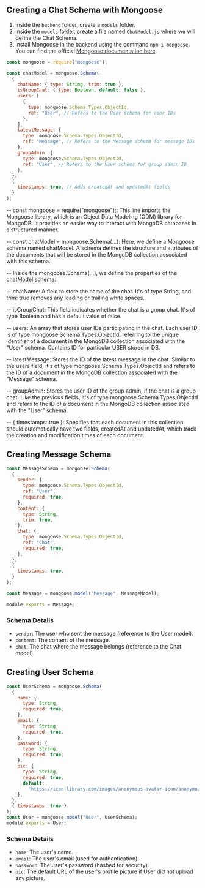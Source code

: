 ## Creating a Chat Schema with Mongoose

1. Inside the `backend` folder, create a `models` folder.
2. Inside the `models` folder, create a file named `ChatModel.js` where we will define the Chat Schema.
3. Install Mongoose in the backend using the command `npm i mongoose`. You can find the official [Mongoose documentation here](https://mongoosejs.com/docs/).

```javascript
const mongoose = require("mongoose");

const chatModel = mongoose.Schema(
  {
    chatName: { type: String, trim: true },
    isGroupChat: { type: Boolean, default: false },
    users: [
      {
        type: mongoose.Schema.Types.ObjectId,
        ref: "User", // Refers to the User schema for user IDs
      },
    ],
    latestMessage: {
      type: mongoose.Schema.Types.ObjectId,
      ref: "Message", // Refers to the Message schema for message IDs
    },
    groupAdmin: {
      type: mongoose.Schema.Types.ObjectId,
      ref: "User", // Refers to the User schema for group admin ID
    },
  },
  {
    timestamps: true, // Adds createdAt and updatedAt fields
  }
);
```

-- const mongoose = require("mongoose");: This line imports the Mongoose library, which is an Object Data Modeling (ODM) library for MongoDB. It provides an easier way to interact with MongoDB databases in a structured manner.

-- const chatModel = mongoose.Schema(...): Here, we define a Mongoose schema named chatModel. A schema defines the structure and attributes of the documents that will be stored in the MongoDB collection associated with this schema.

-- Inside the mongoose.Schema(...), we define the properties of the chatModel schema:

-- chatName: A field to store the name of the chat. It's of type String, and trim: true removes any leading or trailing white spaces.

-- isGroupChat: This field indicates whether the chat is a group chat. It's of type Boolean and has a default value of false.

-- users: An array that stores user IDs participating in the chat. Each user ID is of type mongoose.Schema.Types.ObjectId, referring to the unique identifier of a document in the MongoDB collection associated with the "User" schema. Contains ID for particular USER stored in DB.

-- latestMessage: Stores the ID of the latest message in the chat. Similar to the users field, it's of type mongoose.Schema.Types.ObjectId and refers to the ID of a document in the MongoDB collection associated with the "Message" schema.

-- groupAdmin: Stores the user ID of the group admin, if the chat is a group chat. Like the previous fields, it's of type mongoose.Schema.Types.ObjectId and refers to the ID of a document in the MongoDB collection associated with the "User" schema.

-- { timestamps: true }: Specifies that each document in this collection should automatically have two fields, createdAt and updatedAt, which track the creation and modification times of each document.

## Creating Message Schema

```javascript
const MessageSchema = mongoose.Schema(
  {
    sender: {
      type: mongoose.Schema.Types.ObjectId,
      ref: "User",
      required: true,
    },
    content: {
      type: String,
      trim: true,
    },
    chat: {
      type: mongoose.Schema.Types.ObjectId,
      ref: "Chat",
      required: true,
    },
  },
  {
    timestamps: true,
  }
);

const Message = mongoose.model("Message", MessageModel);

module.exports = Message;
```

### Schema Details

- `sender`: The user who sent the message (reference to the User model).
- `content`: The content of the message.
- `chat`: The chat where the message belongs (reference to the Chat model).

## Creating User Schema

```javascript
const UserSchema = mongoose.Schema(
  {
    name: {
      type: String,
      required: true,
    },
    email: {
      type: String,
      required: true,
    },
    password: {
      type: String,
      required: true,
    },
    pic: {
      type: String,
      required: true,
      default:
        "https://icon-library.com/images/anonymous-avatar-icon/anonymous-avatar-icon-25.jpg",
    },
  },
  { timestamps: true }
);
const User = mongoose.model("User", UserSchema);
module.exports = User;
```

### Schema Details

- `name`: The user's name.
- `email`: The user's email (used for authentication).
- `password`: The user's password (hashed for security).
- `pic`: The default URL of the user's profile picture if User did not upload any picture.
